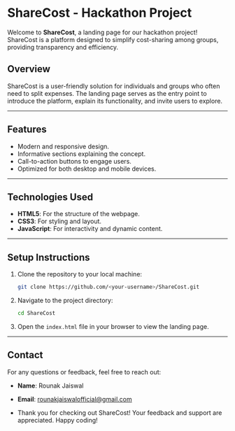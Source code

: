 # ShareCost - Hackathon Project

Welcome to **ShareCost**, a landing page for our hackathon project! ShareCost is a platform designed to simplify cost-sharing among groups, providing transparency and efficiency.

## Overview
ShareCost is a user-friendly solution for individuals and groups who often need to split expenses. The landing page serves as the entry point to introduce the platform, explain its functionality, and invite users to explore.

---

## Features
- Modern and responsive design.
- Informative sections explaining the concept.
- Call-to-action buttons to engage users.
- Optimized for both desktop and mobile devices.

 ----
 
 ## Technologies Used
- **HTML5**: For the structure of the webpage.
- **CSS3**: For styling and layout.
- **JavaScript**: For interactivity and dynamic content.

  
---

## Setup Instructions
1. Clone the repository to your local machine:
   ```bash
   git clone https://github.com/<your-username>/ShareCost.git
   ```
2. Navigate to the project directory:
   ```bash
   cd ShareCost
   ```
3. Open the `index.html` file in your browser to view the landing page.

---
## Contact
For any questions or feedback, feel free to reach out:
- **Name**: Rounak Jaiswal
- **Email**: rounakjaiswalofficial@gmail.com

- Thank you for checking out ShareCost! Your feedback and support are appreciated. Happy coding!
